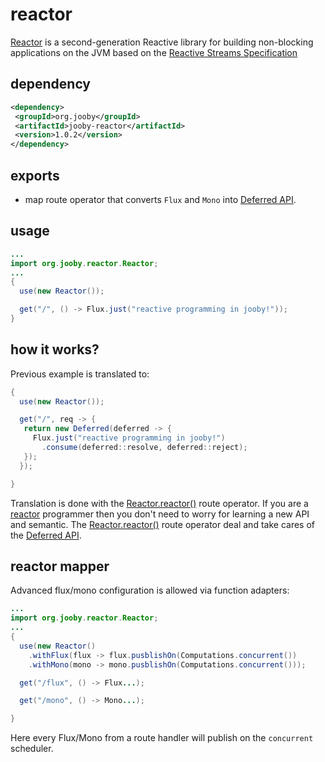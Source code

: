 # reactor

<a href="http://projectreactor.io">Reactor</a> is a second-generation Reactive library for building non-blocking applications on the JVM based on the <a href="http://www.reactive-streams.org">Reactive Streams Specification</a>

## dependency

```xml
<dependency>
 <groupId>org.jooby</groupId>
 <artifactId>jooby-reactor</artifactId>
 <version>1.0.2</version>
</dependency>
```

## exports

* map route operator that converts ```Flux``` and ```Mono``` into [Deferred API](/apidocs/org/jooby/Deferred.html).

## usage

```java
...
import org.jooby.reactor.Reactor;
...
{
  use(new Reactor());

  get("/", () -> Flux.just("reactive programming in jooby!"));
}
```

## how it works?

Previous example is translated to:

```java
{
  use(new Reactor());

  get("/", req -> {
   return new Deferred(deferred -> {
     Flux.just("reactive programming in jooby!")
       .consume(deferred::resolve, deferred::reject);
   });
  });

}
```

Translation is done with the [Reactor.reactor()](/apidocs/org/jooby/reactor/Reactor.html#reactor--) route operator. If you are a <a href="http://projectreactor.io">reactor</a> programmer then you don't need to worry for learning a new API and semantic. The [Reactor.reactor()](/apidocs/org/jooby/reactor/Reactor.html#reactor--) route operator deal and take cares of the [Deferred API](/apidocs/org/jooby/Deferred.html).


## reactor mapper

Advanced flux/mono configuration is allowed via function adapters:

```java
...
import org.jooby.reactor.Reactor;
...
{
  use(new Reactor()
    .withFlux(flux -> flux.pusblishOn(Computations.concurrent())
    .withMono(mono -> mono.pusblishOn(Computations.concurrent()));

  get("/flux", () -> Flux...);

  get("/mono", () -> Mono...);

}
```

Here every Flux/Mono from a route handler will publish on the ```concurrent``` scheduler.
